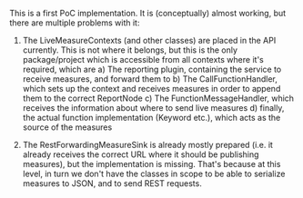 This is a first PoC implementation.
It is (conceptually) almost working, but there are multiple problems with it:

1. The LiveMeasureContexts (and other classes) are placed in the API currently. This is
   not where it belongs, but this is the only package/project which is accessible from all
   contexts where it's required, which are
   a) The reporting plugin, containing the service to receive measures, and forward them to
   b) The CallFunctionHandler, which sets up the context and receives measures in order to append them to the correct ReportNode
   c) The FunctionMessageHandler, which receives the information about where to send live measures
   d) finally, the actual function implementation (Keyword etc.), which acts as the source of the measures

2. The RestForwardingMeasureSink is already mostly prepared (i.e. it already receives the correct URL where it should be publishing measures), but the implementation is missing. That's because at this level, in turn we don't have the classes in scope to be able to serialize measures to JSON, and to send REST requests.
